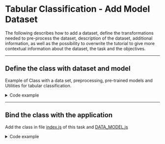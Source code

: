 # Tabular Classification - Add Model Dataset

The following describes how to add a dataset, define the transformations needed to pre-process the dataset, description of the dataset, additional information, as well as the possibility to overwrite the tutorial to give more contextual information about the dataset, the task and the objectives.

---

## Define the class with dataset and model

Example of Class with a data set, preprocessing, pre-trained models and Utilities for tabular classification.

<details>
<summary class="n4l-summary-wiki">Code example</summary>

```jsx
export default class MODEL_NEW_DATASET extends I_MODEL_TABULAR_CLASSIFICATION {
  static KEY = '<NEW_DATASET.KEY>'
  static URL = ''

  TITLE = '<NEW_DATASET>' // i18n
  i18n_TITLE = '<NEW_DATASET.i18n_TITLE>' // i18n.
  URL = ''

  // region ATTR
  LIST_EXAMPLES_RESULTS = []
  LIST_EXAMPLES = []
  DATA_OBJECT = {}
  TABLE_HEADER = []
  CLASSES = []
  FORM = [
    // EXAMPLE WITH ONLY ONE COLUMN OF DATASET CAR
    {
      'type'        : 'label-encoder',
      'index_column': 0,
      'name'        : 'Buying',
      'options'     : [
        { 'value': 'vhigh', 'text': 'vhigh' },
        { 'value': 'high', 'text': 'high' },
        { 'value': 'med', 'text': 'med' },
        { 'value': 'low', 'text': 'low' },
      ],
    },
    // ...
  ]
  DATA_DEFAULT = {}
  DATA_OBJECT_KEYS = {}
  DATA = []
  // endregion

  // Description with translations, more information in [i18n.md](../../../i18n.md)
  DESCRIPTION () {
    const prefix = 'datasets-models.0-tabular-classification.<NEW_DATASET>.description.'
    return <>
      <h3><Trans i18nKey={this.i18n_TITLE} /></h3>
      <p><Trans i18nKey={prefix + 'text.0'} /></p>
      <p>
        <Trans i18nKey={prefix + 'text.1'}
               components={{
                 link1: <a href={this.URL} target={'_blank'} rel="noreferrer">link</a>,
               }} />
      </p>
      <details>
        <summary><Trans i18nKey={prefix + 'details-input.title'} /></summary>
        <ol>
          <li><Trans i18nKey={prefix + 'details-input.list.0'} /></li>
          // ...
        </ol>
      </details>
    </>
  }

  async DATASETS () {
    const dataset_path = process.env.REACT_APP_PATH + '/datasets/tabular-classification/<NEW_DATASET>/'
    const dataframe_original = await dfd.readCSV(dataset_path + '<NEW_DATASET>.csv')
    const dataframe_processed = await dfd.readCSV(dataset_path + '<NEW_DATASET>.csv')
    const dataset_transforms = [
      // ...
      { column_transform: 'label-encoder', column_name: '<NEW_DATASET.COLUMN_NAME>' },
    ]
    const column_name_target = '<NEW_DATASET.COLUMN_NAME>'
    const encoders_map = DataFrameUtils.DataFrameEncoder(dataframe_original, dataset_transforms)
    dataframe_processed = DataFrameUtils.DataFrameTransform(dataframe_processed, dataset_transforms)

    const dataframe_X = dataframe_processed.drop({ columns: [column_name_target] })
    const dataframe_y = dataframe_processed[column_name_target]

    const scaler = new dfd.MinMaxScaler()
    scaler.fit(dataframe_X)
    const X = scaler.transform(dataframe_X)

    const oneHotEncoder = new dfd.OneHotEncoder()
    oneHotEncoder.fit(dataframe_y)
    const y = oneHotEncoder.transform(dataframe_y)

    return [
      {
        is_dataset_upload   : false,
        is_dataset_processed: true,
        path                : dataset_path,
        info                : '<NEW_DATASET>.names',
        csv                 : '<NEW_DATASET>.csv',
        dataframe_original  : dataframe_original,
        dataset_transforms  : dataset_transforms,
        dataframe_processed : dataframe_processed,
        data_processed      : {
          X                 : X,
          y                 : y,
          missing_values    : false,
          missing_value_key : '',
          encoders          : encoders_map,
          scaler            : scaler,
          column_name_target: column_name_target,
          classes           : this.CLASSES,
          attributes        : this.FORM,
        }
      }
    ]
  }

  // https://stackoverflow.com/questions/59182682/what-is-the-difference-between-tensorflow-js-layers-model-and-graph-model
  async LOAD_GRAPH_MODEL (callbacks) {
    return await tfjs.loadGraphModel(process.env.REACT_APP_PATH + '/models/00-tabular-classification/<NEW_DATASET>/my-new-model.json', {
      onProgress: callbacks.onProgress,
    })
  }

  async LOAD_LAYERS_MODEL (callbacks) {
    return await tfjs.loadLayersModel(process.env.REACT_APP_PATH + '/models/00-tabular-classification/<NEW_DATASET>/my-new-model.json', {
      onProgress: callbacks.onProgress,
    })
  }

  PREDICT (model, input) {
    return model.predict(input)
  }

  JOYRIDE () {
    // ...
  }

}
```

</details>

---

## Bind the class with the application

Add the class in file [index.js](https://github.com/SIMIDAT/nets4learning/tree/main/src/pages/playground/0_TabularClassification/models/index.js) of this task and [DATA_MODEL.js](https://github.com/SIMIDAT/nets4learning/tree/main//src/DATA_MODEL.js)

<details>
<summary class="n4l-summary-wiki">Code example</summary>

```js
import I_MODEL_TABULAR_CLASSIFICATION from './_model'
import MODEL_NEW_DATASET from './MODEL_NEW_DATASET'

const MAP_TC_CLASSES = {
  // ...
  [MODEL_NEW_DATASET.KEY]: MODEL_NEW_DATASET,
}

export {
  I_MODEL_TABULAR_CLASSIFICATION,
  MODEL_NEW_DATASET, 
  
  MAP_TC_CLASSES,
}
```

</details>